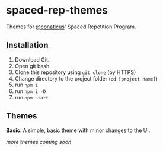 # spaced-rep-themes
Themes for [@conaticus](https://github.com/conaticus)' Spaced Repetition Program.

## Installation
1. Download Git.
2. Open git bash.
3. Clone this repository using `git clone` (by HTTPS)
4. Change directory to the project folder (`cd [project name]`) 
5. run `npm i`
6. run `npm i -D`
7. run `npm start`

## Themes
**Basic**: A simple, basic theme with minor changes to the UI.
<br>

*more themes coming soon*
